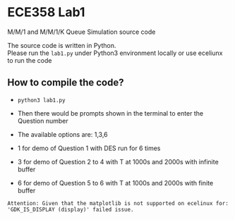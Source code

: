# ECE358 Lab1
M/M/1 and M/M/1/K Queue Simulation source code

The source code is written in Python.</br>
Please run the `lab1.py` under Python3 environment locally or use eceliunx to run the code

## How to compile the code?
- `python3 lab1.py` 

- Then there would be prompts shown in the terminal to enter the Question number

- The available options are: 1,3,6

- 1 for demo of Question 1 with DES run for 6 times
- 3 for demo of Question 2 to 4 with T at 1000s and 2000s with infinite buffer
- 6 for demo of Question 5 to 6 with T at 1000s and 2000s with finite buffer

`Attention: Given that the matplotlib is not supported on ecelinux for:
'GDK_IS_DISPLAY (display)' failed issue. `

